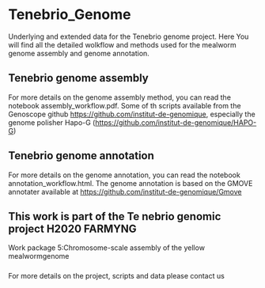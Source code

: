 # Tenebrio_Genome
Underlying and extended data for the Tenebrio genome project. Here You will find all the detailed wolkflow and methods used for the mealworm genome assembly and genome annotation.
## Tenebrio genome assembly
For more details on the genome assembly method, you can read the notebook assembly_workflow.pdf. Some of th scripts available from the Genoscope github https://github.com/institut-de-genomique, especially the genome polisher Hapo-G (https://github.com/institut-de-genomique/HAPO-G) 
## Tenebrio genome annotation
For more details on the genome annotation, you can read the notebook annotation_workflow.html. The genome annotation is based on the GMOVE annotater available at https://github.com/institut-de-genomique/Gmove
## This work is part of the Te nebrio genomic project H2020 FARMYNG
Work package 5:Chromosome-scale  assembly  of  the  yellow  mealwormgenome

###
For more details on the project, scripts and data please contact us



